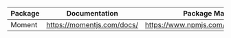 | Package | Documentation | Package Manager |
| ------ | ------ | ------ |
| Moment | https://momentjs.com/docs/ | https://www.npmjs.com/package/moment |